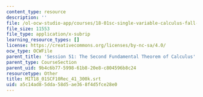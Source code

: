 ```yaml
---
content_type: resource
description: ''
file: /ol-ocw-studio-app/courses/18-01sc-single-variable-calculus-fall-2010/a5c14ad85dda58d5ae368f4d5fce28e0_MIT18_01SCF10Rec_41_300k.vtt
file_size: 11553
file_type: application/x-subrip
learning_resource_types: []
license: https://creativecommons.org/licenses/by-nc-sa/4.0/
ocw_type: OCWFile
parent_title: 'Session 51: The Second Fundamental Theorem of Calculus'
parent_type: CourseSection
parent_uid: 9b4c6b77-5998-61b8-20e8-c804596b8c24
resourcetype: Other
title: MIT18_01SCF10Rec_41_300k.srt
uid: a5c14ad8-5dda-58d5-ae36-8f4d5fce28e0
---
```

